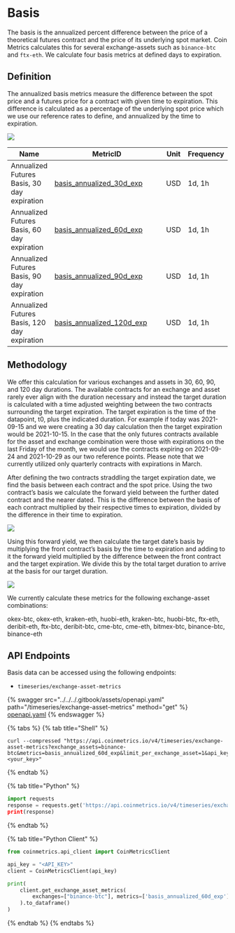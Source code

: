 # Basis

The basis is the annualized percent difference between the price of a theoretical futures contract and the price of its underlying spot market. Coin Metrics calculates this for several exchange-assets such as `binance-btc` and `ftx-eth`. We calculate four basis metrics at defined days to expiration.

## Definition

The annualized basis metrics measure the difference between the spot price and a futures price for a contract with given time to expiration. This difference is calculated as a percentage of the underlying spot price which we use our reference rates to define, and annualized by the time to expiration.

![](https://lh6.googleusercontent.com/2Fesg0p\_Vl2StetkInrhLY3Wh5DWV9PuYXvsqa0qW78Y2kPsYaig5iY2qNY3Y4KsbGREGkqYelqOX91uhbGSzBcZYT0Ou1D1KCr7mjNgxcXxtl3z\_V1w3yzYeFk5wZXR1sAuLnAc)

<table><thead><tr><th>Name</th><th width="240">MetricID</th><th>Unit</th><th>Frequency</th></tr></thead><tbody><tr><td>Annualized Futures Basis, 30 day expiration</td><td><a href="https://coverage.coinmetrics.io/exchange-asset-metrics/basis_annualized_30d_exp">basis_annualized_30d_exp</a></td><td>USD</td><td>1d, 1h</td></tr><tr><td>Annualized Futures Basis, 60 day expiration</td><td><a href="https://coverage.coinmetrics.io/exchange-asset-metrics/basis_annualized_60d_exp">basis_annualized_60d_exp</a></td><td>USD</td><td>1d, 1h</td></tr><tr><td>Annualized Futures Basis, 90 day expiration</td><td><a href="https://coverage.coinmetrics.io/exchange-asset-metrics/basis_annualized_90d_exp">basis_annualized_90d_exp</a></td><td>USD</td><td>1d, 1h</td></tr><tr><td>Annualized Futures Basis, 120 day expiration</td><td><a href="https://coverage.coinmetrics.io/exchange-asset-metrics/basis_annualized_30d_exp">basis_annualized_120d_exp</a></td><td>USD</td><td>1d, 1h</td></tr></tbody></table>

## Methodology

We offer this calculation for various exchanges and assets in 30, 60, 90, and 120 day durations. The available contracts for an exchange and asset rarely ever align with the duration necessary and instead the target duration is calculated with a time adjusted weighting between the two contracts surrounding the target expiration. The target expiration is the time of the datapoint, t0, plus the indicated duration. For example if today was 2021-09-15 and we were creating a 30 day calculation then the target expiration would be 2021-10-15. In the case that the only futures contracts available for the asset and exchange combination were those with expirations on the last Friday of the month, we would use the contracts expiring on 2021-09-24 and 2021-10-29 as our two reference points. Please note that we currently utilized only quarterly contracts with expirations in March.

After defining the two contracts straddling the target expiration date, we find the basis between each contract and the spot price. Using the two contract’s basis we calculate the forward yield between the further dated contract and the nearer dated. This is the difference between the basis of each contract multiplied by their respective times to expiration, divided by the difference in their time to expiration.

![](https://lh5.googleusercontent.com/kkw\_dRSfoCw541IpaMgFjJwfVyILaqyZigwDK9urECRRXs6HgFpKKz0v14UM\_n7ZKqxoCPzkNqgHjFsLTm2f0PT4Lxb22nzYxVsSQCmjVAsnzQOWWMOUy1wNr85ZeTVgbyHwGVib)

Using this forward yield, we then calculate the target date’s basis by multiplying the front contract’s basis by the time to expiration and adding to it the forward yield multiplied by the difference between the front contract and the target expiration. We divide this by the total target duration to arrive at the basis for our target duration.

![](https://lh6.googleusercontent.com/YdRwj2culg3fD\_7\_O\_ucnVQZS08Fg7oOS7E5P9PZth-dblVdIOCy2t2cCb65uLidmDysepqpPCfqxdomkhg\_fW8ZZDp99iF0Au3h4KSIbPh2A8bIrFEFuLoY03Rut5iloV\_gPrVE)

We currently calculate these metrics for the following exchange-asset combinations:

okex-btc, okex-eth, kraken-eth, huobi-eth, kraken-btc, huobi-btc, ftx-eth, deribit-eth, ftx-btc, deribit-btc, cme-btc, cme-eth, bitmex-btc, binance-btc, binance-eth

## API Endpoints

Basis data can be accessed using the following endpoints:

* `timeseries/exchange-asset-metrics`

{% swagger src="../../../.gitbook/assets/openapi.yaml" path="/timeseries/exchange-asset-metrics" method="get" %}
[openapi.yaml](../../../.gitbook/assets/openapi.yaml)
{% endswagger %}

{% tabs %}
{% tab title="Shell" %}
```shell
curl --compressed "https://api.coinmetrics.io/v4/timeseries/exchange-asset-metrics?exchange_assets=binance-btc&metrics=basis_annualized_60d_exp&limit_per_exchange_asset=1&api_key=<your_key>"
```
{% endtab %}

{% tab title="Python" %}
```python
import requests
response = requests.get('https://api.coinmetrics.io/v4/timeseries/exchange-asset-metrics?exchange_assets=binance-btc&metrics=basis_annualized_60d_exp&limit_per_exchange_asset=1&api_key=<your_key>
print(response)
```
{% endtab %}

{% tab title="Python Client" %}
```python
from coinmetrics.api_client import CoinMetricsClient

api_key = "<API_KEY>"
client = CoinMetricsClient(api_key)

print(
    client.get_exchange_asset_metrics(
        exchanges=["binance-btc"], metrics=['basis_annualized_60d_exp'], frequency='1d', limit_per_market=1
    ).to_dataframe()
)
```
{% endtab %}
{% endtabs %}